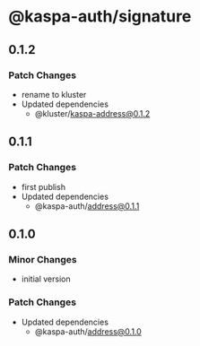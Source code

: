 # @kaspa-auth/signature

## 0.1.2

### Patch Changes

- rename to kluster
- Updated dependencies
  - @kluster/kaspa-address@0.1.2

## 0.1.1

### Patch Changes

- first publish
- Updated dependencies
  - @kaspa-auth/address@0.1.1

## 0.1.0

### Minor Changes

- initial version

### Patch Changes

- Updated dependencies
  - @kaspa-auth/address@0.1.0
